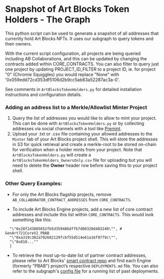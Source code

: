 # Snapshot of Art Blocks Token Holders - The Graph

This python script can be used to generate a snapshot of all addresses that currently hold Art Blocks NFTs. It uses our subgraph to query tokens and their owners.

With the current script configuration, all projects are being queried including AB Collaborations, and this can be updated by changing the contracts added within CORE_CONTRACTS. You can also filter to query just one project by updating PROJECT_ID_FILTER to a project ID, ie. for project "0" (Chromie Squiggles) you would replace "None" with '0x059edd72cd353df5106d2b9cc5ab83a52287ac3a-0'.

See comments in `ArtBlocksTokenHolders.py` for detailed installation instructions and configuration
details.

### Adding an address list to a Merkle/Allowlist Minter Project
1. Query the list of addresses you would like to allow to mint your project. This can be done with `ArtBlocksTokenHolders.py` or by collecting addresses via social channels with a tool like [Premint](https://www.premint.xyz/).
2. Upload your .txt or .csv file containing your allowed addresses to the `Minter` tab of your Art Blocks project shell. This will store the addresses in S3 for quick retrieval and create a merkle-root to be stored on-chain for verification when a holder mints from your project. Note that `ArtBlocksTokenHolders.py` will create a `ArtBlocksTokenHolders_OwnersOnly.csv` file for uploading but you will need to delete the **Owner** header row before saving this to your project shell.

### Other Query Examples:

- For only the Art Blocks flagship projects, remove `AB_COLLABORATOR_CONTRACT_ADDRESSES` from `CORE_CONTRACTS`.

- To include Art Blocks Engine projects, add a new list of core contract addresses and include this list within `CORE_CONTRACTS`. This would look something like this:

```AB_ENGINE_CONTRACT_ADDRESSES = [
  "\"0x28f2d3805652fb5d359486dffb7d08320d403240\"", # GenArt721CoreV2_PBAB
  "\"0xa319c382a702682129fcbf55d514e61a16f97f9c\"",
  "\"0x010...""
  ]
```
- To retrieve the most up-to-date list of partner contract addresses, please refer to Art Blocks' [smart contract repo](https://github.com/ArtBlocks/artblocks-contracts/tree/main/contracts/PBAB%2BCollabs) and find each Engine (formerly "PBAB") project’s respective `DEPLOYMENTS.md` file. You can also refer to the subgraph's [config file](https://github.com/ArtBlocks/artblocks-subgraph/blob/main/config/mainnet.json) for a running list of past deployments.
